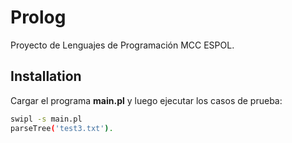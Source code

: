 # Prolog
Proyecto de Lenguajes de Programación MCC ESPOL.

## Installation

Cargar el programa **main.pl** y luego ejecutar los casos de prueba:

```sh
swipl -s main.pl
parseTree('test3.txt'). 
```
